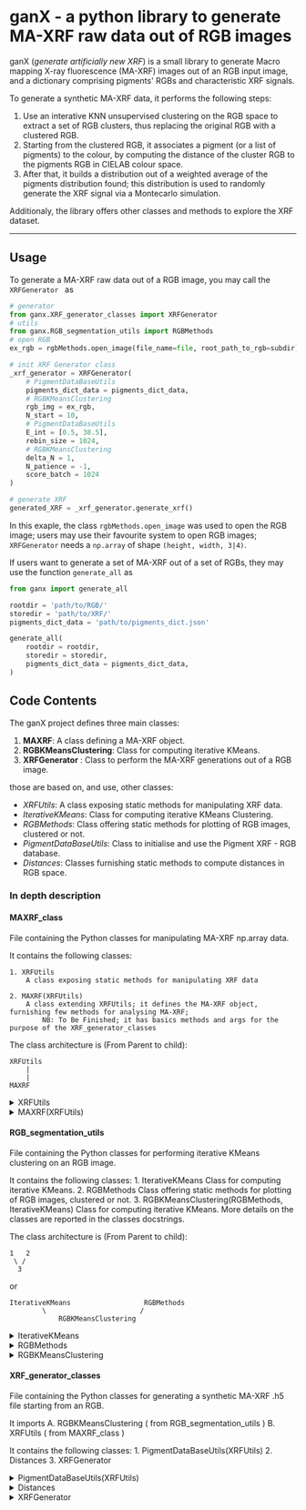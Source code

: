# ganX - a python library to generate MA-XRF raw data out of RGB images

ganX (*generate artificially new XRF*) is a small library to generate Macro mapping X-ray fluorescence (MA-XRF) images out of an RGB input image, and a dictionary comprising pigments' RGBs and characteristic XRF signals.

To generate a synthetic MA-XRF data, it performs the following steps: 

1. Use an interative KNN unsupervised clustering on the RGB space to extract a set of RGB clusters, thus replacing the original RGB with a clustered RGB.
2. Starting from the clustered RGB, it associates a pigment (or a list of pigments) to the colour, by computing the distance of the cluster RGB to the pigments RGB in CIELAB colour space.
3. After that, it builds a distribution out of a weighted average of the pigments distribution found; this distribution is used to randomly generate the XRF signal via a Montecarlo simulation.

Additionaly, the library offers other classes and methods to explore the XRF dataset.

--------------

## Usage

To generate a MA-XRF raw data out of a RGB image, you may call the ```XRFGenerator ``` as
```python
# generator
from ganx.XRF_generator_classes import XRFGenerator
# utils
from ganx.RGB_segmentation_utils import RGBMethods
# open RGB
ex_rgb = rgbMethods.open_image(file_name=file, root_path_to_rgb=subdir)

# init XRF Generator class
_xrf_generator = XRFGenerator(
    # PigmentDataBaseUtils
    pigments_dict_data = pigments_dict_data,
    # RGBKMeansClustering
    rgb_img = ex_rgb,
    N_start = 10, 
    # PigmentDataBaseUtils 
    E_int = [0.5, 38.5],
    rebin_size = 1024,
    # RGBKMeansClustering
    delta_N = 1,
    N_patience = -1,
    score_batch = 1024 
)

# generate XRF 
generated_XRF = _xrf_generator.generate_xrf() 
```
In this exaple, the class ```rgbMethods.open_image``` was used to open the RGB image; users may use their favourite system to open RGB images; ```XRFGenerator``` needs a ```np.array``` of shape ```(height, width, 3|4)```.

If users want to generate a set of MA-XRF out of a set of RGBs, they may use the function ```generate_all``` as
```python
from ganx import generate_all

rootdir = 'path/to/RGB/'
storedir = 'path/to/XRF/'
pigments_dict_data = 'path/to/pigments_dict.json'

generate_all(
    rootdir = rootdir,
    storedir = storedir,
    pigments_dict_data = pigments_dict_data,
)
```

## Code Contents

The ganX project defines three main classes:

1. **MAXRF**: A class defining a MA-XRF object. 
2. **RGBKMeansClustering**: Class for computing iterative KMeans.
3. **XRFGenerator** : Class to perform the MA-XRF generations out of a RGB image. 

those are based on, and use, other classes:

- *XRFUtils*: A class exposing static methods for manipulating XRF data.
- *IterativeKMeans*: Class for computing iterative KMeans Clustering.
- *RGBMethods*: Class offering static methods for plotting of RGB images, clustered or not.
- *PigmentDataBaseUtils*: Class to initialise and use the Pigment XRF - RGB database. 
- *Distances*: Classes furnishing static methods to compute distances in RGB space.

### In depth description

#### MAXRF_class 

File containing the Python classes for manipulating MA-XRF np.array data.

It contains the following classes:

    1. XRFUtils
        A class exposing static methods for manipulating XRF data

    2. MAXRF(XRFUtils)
        A class extending XRFUtils; it defines the MA-XRF object, furnishing few methods for analysing MA-XRF; 
            NB: To Be Finished; it has basics methods and args for the purpose of the XRF_generator_classes

The class architecture is (From Parent to child):
    
    XRFUtils 
        |
        |
    MAXRF
    
<details>
<summary>XRFUtils</summary>

A class exposing static methods for manipulating XRF data.

Static Methods

    rebin_ma_xrf(img: np.array, n_bins: int = 500)              :   Function to rebin a rank-3 MA-XRF np.array. 

    get_index_from_energy(en: float, _x: np.array)              :   Static method to get the index out of an energy arange.

    convolve_xrf(xrf: np.array, kernel : np.array = _default )  :   Static method to convolve spatially a MA-XRF np.array. (i.e., along axis = 0,1).
    
    open_file(path_to_file: str, key: str = 'img')              :   Method to open a .h5 or .npz file and initialise a MA-XRF np.array.

--------

    XRFUtils.rebin_ma_xrf(img: np.array, n_bins: int = 500) -> np.array
        Function to rebin a rank-3 MA-XRF np.array. 

        It employs at most the numpy slicing to speed-up the rebin process. 

        How it works: 
            1. Compute the divisor, 
                i.e. the integer division of the original number of bins vs the wanted number of bins;
            2. if divisor > 1, i.e. rebinning needed, proceds; 
                else; returns original.
            3. Do rebinning:
                i.  Init rebinned tensor as empty 
                        np.zeros( shape = [img.shape[0], img.shape[1], n_bins] )
                ii. iterate over range(divisor) = [0, 1, ..., divisor-1]:
                    a. at each step, get the view of the original MA-XRF keeping only the bins multiple of step, 
                        i.e. step, step + 1*divisor, step + 2*divisor, ...
                    b. sums it to the rebinned tensor. 
                iii.Return rebinned.
        Args:
            img     (np.array)      : XRF rank-3 tensor.
            n_bins  (int, optional) : Wanted number of energy bins in output. Defaults to 500.

        Raises:
            Exception   :   Raises an exception if XRF has no valid shape, i.e. is not a rank-3 tensor.

        Returns:
            np.array    :   Rebinned MA-XRF

    XRFUtils.get_index_from_energy(en: float, _x: np.array) -> int
        Static method to get the index out of an energy arange. 

        Args:
            en (float)      : Energy value (in keV) to extract the index.
            _x (np.array)   : Energy np.arange ndarray representing the energy region.
                                _x = np.arange(E_i, E_f, delta_E)
        Returns:
            int :   Index of en in _x
    

    
    XRFUtils.convolve_xrf(xrf: np.array, kernel : np.array = np.array([[1,2,1],[2,4,2],[1,2,1]])) -> np.array
        Static method to convolve spatially a MA-XRF np.array. (i.e., along axis = 0,1).

            Args:
                xrf     (np.array)          :   Input MA-XRF np.array
                kernel  (np.array, optional):  2D kernel to perform the 2D convolution. Defaults to np.array( [ [1,2,1], [2,4,2], [1,2,1] ] ).

            Returns:
                np.array    : Convolved MA-XRF np.array
    
    XRFUtils.open_file(path_to_file: str, key: str = 'img')
        Method to open a .h5 or .npz file and initialise a MA-XRF np.array.

        Args:
            path_to_file    (str)           : Path to MA-XRF HDF5 or npz file.
            key             (str, optional) : Dataset key. Defaults to 'img'.
                                                NB: the standard LABEC HDF5 file (or NPZ file) is a dataset with metadata and data. 
                                                    MA-XRF data are stored as rank-3 tensor into the 'img' name. 

        Raises:
            Exception   :   if os.path.isfile returns false, i.e. no file found.
            Exception   :   If the extension is neither .h5 nor .npz

        Returns:
            np.array : Loaded np.array

</details>

<details>
<summary>MAXRF(XRFUtils)</summary>
A class defining a MA-XRF object. 
It extends XRFUtils adding internal args (the MA-XRF) and methods to analyse the MA-XRF.

Attributes
    
    img     (np.array)      : XRF rank-3 tensor.
    
    n_bins  (int, optional) : Wanted number of energy bins in output. Defaults to 1024.

Additiona Args
    
    XRFLines (None | list)  : Dictionary of the XRF Lines. 
                                Note: it has to have the form of list(dict), 
                                where each list item has to be
                                {
                                    "element"   : (str)     # element line name - Siegbahn notation
                                    "value"     : (float)   # element line value (keV)
                                }
    
    _E_int  (None | list)   : List list(float) of energy interval. len(_E_int) = 2. 
                                Note: _E_int = [E_i, E_f]
    
    _delta_E(None | float)  : Bin size in energy.
    
    _E_range_x_axis (None | np.array)   : np.array describing the energy range;
                                            np.arange(_E_int[0], _E_int[1], _delta_E)

Methods


    init_XRFLines(self, path_to_json: str)                          :   Method to open the JSON file containing the XRFLines and set the self.XRFLines arg. 
    
    init_calibration_data(self, E_min: float, E_max: float)         :   Method to initialise the calibration data _E_int, _delta_E, _E_range_x_axis.
    
    get_X_line_image(self, el: str, delta_Energy_plot: float = 0.5) :   Method to compute the integrated image out of a selected XRF element line, e.g. Pb (La). 

Static methods:
    
    get_key_from_value(mydict: dict, value)                     :   Static method to extract a key from a value.
    
    get_element_name_from_value(XRFvalues: list, value: float)  :   Utils for extracting element name from element value in XRFLines lines(dict).
    
    utils for extracting element value from element name        :   utils for extracting element value from element name
  
-----------------
    
    
</details>

#### RGB_segmentation_utils

File containing the Python classes for performing iterative KMeans clustering on an RGB image.

It contains the following classes:
    1. IterativeKMeans
        Class for computing iterative KMeans.
    2. RGBMethods
        Class offering static methods for plotting of RGB images, clustered or not.
    3. RGBKMeansClustering(RGBMethods, IterativeKMeans)
        Class for computing iterative KMeans.
More details on the classes are reported in the classes docstrings. 

The class architecture is (From Parent to child):

    1   2
     \ /
      3
or

    IterativeKMeans                  RGBMethods
            \                       /
                RGBKMeansClustering

<details>
<summary>IterativeKMeans</summary>
Class for computing iterative KMeans Clustering.
    
The iteration is performed over the number of clusters. 
The performance for each iteration is computed using the Silhouette score. 

Attributes
----------

Init values:
    
    _N_start    (int)   :   Central value for the iteration. It is the central number of cluster
    
    _delta_N    (int)   :   (Optional; default = 3) Delta value; 
    
                            the iteration will be performed from _N_start - _delta_N to _N_start + _delta_N.
    
    _N_patience (int)   :   (Optional; default = -1) Patience in iteration steps before breaking iterations.
                            If after _N_patience epochs we see no improvement, we break the cycle.
    
    score_batch (int)   :   (Optional; default = 1024) Batch value used in MiniBatchKMeans to speed up the process. 
                            if value `<` 0 are inserted, it is set up to +inf; in this case, MiniBatchKMeans becomes
                            a standard KMeans

Additional attributes:
    
    Internal params:
    
    _N_min  (int)               :   Minimal n_cluster parameter used in iteration; the check on it is:
                                        self._N_start - self._delta_N if self._N_start - self._delta_N > 2 else 2
    
    _N_max  (int)               :   Maximal n_cluster parameter used in iteration.
    
    _X      (None | np.array)   :   Internal input array X used in fit `&` prediction.

    Results:
    
    _segmented      (None | np.array)           :   Result of the training process. 
    
    _idx_best       (None | int)                :   Iteration Index of best result.
    
    _best_KMeans    (None | MiniBatchKMeans)    :   Best performing MiniBatchKMeans
    
    __scores        (None | list)               :   List of epoch's score.


Methods 
----------

Extension of sklearn KMeans:
    
    fit(X: np.array) -> None                                        :  Compute KMeans fit 
    
    fit_predict(X: np.array) -> None | np.array                     :  Compute KMeans fit_predict and returns the prediction
    
    predict(X: np.array, use_best: bool = True) ->  None | np.array :  Compute KMeans predict

Custom methods:
    
    set_X(X: np.array) -> None : Set X
    
    compute_score(X: np.array) -> float : Compute the Silhouette score
    
    iter_step(n_clusters: int) -> None  : Method to perform of a single iteration's step
    
    cluster_train(X: np.array) -> None  : Iteration method
    
    cluster_train_predict(X: np.array) -> None | np.array   : Perform both Iteration and prediction

Visualization utils:
    
    show_training_stats(
        _figsize: tuple = (12, 8), 
        axis_fontsize: int = 15, 
        title_fontsize: int = 18
    ) -> None                           : Method to plot the training history
    
</details>

<details>
<summary>RGBMethods</summary>
Class offering static methods for plotting of RGB images, clustered or not.


Static Methods:
    
    open_image(file_name: str, root_path_to_rgb: str = './Synthetic_data/RGB/') : Open image with filename file_name located in root path root_path_to_rgb.
    
    show_image(_img: np.array, _figsize: tuple = (12, 8))                       : Method to plot RGB image
    
    return_label_image(segmented: np.array, cluster_idx: int)                   : Method to get greyscale cluster image with index cluster_idx from segmented
    
    show_label_image(segmented: np.array, cluster_idx: int)                     : Method to plot greyscale cluster image with index cluster_idx from segmented

    
    return_single_rgb_cluster(_img: np.array, segmented: np.array, cluster_idx: int)    :   Method to get a single cluster in RGB space; 
    
    show_single_rgb_cluster(_img: np.array, segmented: np.array, cluster_idx: int)      :   Method to plot a single cluster in RGB space; 
    
</details>

<details>
<summary>RGBKMeansClustering</summary>

Class for computing iterative KMeans.
    
The iteration is performed over the number of clusters. 
The performance for each iteration is computed using the Silhouette score. 

Attributes
----------

IterativeKMeans __init__() Attributes:
    
    _N_start    (int)   :   Central value for the iteration. It is the central number of cluster
    
    _delta_N    (int)   :   (Optional; default = 3) Delta value; 
    
                            the iteration will be performed from _N_start - _delta_N to _N_start + _delta_N.
    
    _N_patience (int)   :   (Optional; default = -1) Patience in iteration steps before breaking iterations.
    
                            If after _N_patience epochs we see no improvement, we break the cycle.
    
    score_batch (int)   :   (Optional; default = 1024) Batch value used in MiniBatchKMeans to speed up the process. 
                            if value `<` 0 are inserted, it is set up to +inf; in this case, MiniBatchKMeans becomes
                            a standard KMeans

New Attributes:
    
Init Params
    
    rgb_img (np.array)  : RGB image to be clustered.

    Internal params:
    
    _rgb_shape  (tuple) : Shape of the RGB image to be clustered.

Result params:
    
    segmented_iter  (None | np.array)   :   Result of the IterativeKMeans iteration;
    
reshaped_segmented_iter (None | np.array)   :   Its reshaped version.
    
    clustered_rgb   (None | np.array)   :   Clustered RGB;
    
    list_of_rgbs    (None | np.array)   :   List of single cluster in RGB space; 

Methods
----------

Class methods:
    
    cluster_rgb() -> np.array                       :   Main method. It performs the whole pipeline, returning the clustered RGB image.
    
    compute_clustered_rgb_from_segmented() -> None  :   Method to compute the clustered RGB out of the segmented tensor.

Viz Methods:
    
    show_average_rgb_clusters(_figsize: tuple = (12,8), _title_fontsize: int = 18)                                      :   Method to plot the computed average RGB cluster.
    
    confront_clustered_with_unclustered(plot_diff: bool = True, _figsize: tuple = (12,8), _title_fontsize: int = 18)    :   Method to confront original RGB with Clustered one.

Static methods:
    
    plot_grey_scale_confront(A: np.array, B: np.array, _figsize: tuple = (12,8),  _title_fontsize: int = 18)    :   Method to confront original RGB with Clustered one in greyscale.

</details>

#### XRF_generator_classes
File containing the Python classes for generating a synthetic MA-XRF .h5 file starting from an RGB.

It imports 
    A. RGBKMeansClustering ( from RGB_segmentation_utils )
    B. XRFUtils ( from MAXRF_class )

It contains the following classes:
    1. PigmentDataBaseUtils(XRFUtils)
    2. Distances
    3. XRFGenerator
    
<details>
<summary>PigmentDataBaseUtils(XRFUtils)</summary>
Class to initialise and use the Pigment XRF - RGB database. 
To be initialised, we need to pass to it the path to a JSON file containing the DataBase as a nested dict. 
The JSON dict must have the form
    
    {
        "pigment_name" : {
            "xrf" : path_to_xrf_h5_file,
            "RGB" : RGB color as list
        },
    }

e.g.
    
    {
        ...
        "LeadWithe" : {
            "xrf": "./infraart_db/XRFSpectrum/MetallicLead.h5",
            "RGB": [240, 235, 229]
        }
    }

It extends the XRFUtils.

Attributes
----------
    pigments_dict_data  (dict)  :   Nested Dictionary containing the RGB and XRF data of all pigments in the DB.

Additional Attributes    
    
    E_int       (list, optional)  :   Energy interval (in keV). Defaults to [0.5, 38.5]
    
    rebin_size  (int, optional)   :   Final size of the XRF histogram (in bins). Defaults to 1024.

Methods
----------
    
    set_pigments_dict_data(self, pigments_dict_data: dict)  :   Setter method for the pigments_dict_data attribute.

Static Methods
    
    open_pigment_dict_json(path_to_pigments_dict_json: str = './utils/pigments_dict.json') -> dict  :   Open the JSON file, parses it and creates the nested dict object.
    
    get_distr_from_infraart_h5(path_to_infraart_h5: str, E: list = [0.5, 38.5], rebin_size: int = 500)  : Static method to get a distribution from an h5 file.
</details>

<details>
<summary>Distances</summary>
Classes furnishing static methods to compute distances in RGB space.

Static Methods
--------------
    
    cosine_similarity(x, y) :   returns the cosine similarity
    
    rgb2lab( rgb )          :   returns the CIELAB image
    
    CIEdelta1994_similarity(rgb1, rgb2) :   returns the similarity using the CIEdelta1994 distance
    
    CIEdelta2000_similarity(rgb1, rgb2) :   returns the similarity using the CIEdelta2000 distance
</details>

<details>
<summary>XRFGenerator</summary>
Class to perform the MA-XRF generations out of a RGB image. 

It generates the MA-XRF np.array by extracting randomly a certain number of counts, pixel-by-pixel,
from an XRF signal probability distribution obtained, pixel-by-pixel, by similarity with pigments in a passed database.

The RGB image is firstly segmented to reduce the RGB thriples, thus the noise.

Attributes
----------
    
    _distances              (Distances)             :   Distences class instance. Is used to compute distances in color space between the RGB cluster and the RGB in the DataBase
    
    _pigmentDataBaseUtils   (PigmentDataBaseUtils)  :   PigmentDataBaseUtils class instance to handle the database
    
    _rgbKMeansClustering    (RGBKMeansClustering)   :   RGBKMeansClustering class instance to cluster the RGB image.
    

    _num_of_counts  (int)   :   Final XRF histogram number of pixel counts. Defaults to 400.
    
    _lambda         (int)   :    XRF Pixel Noise lambda - TBUsed

    _list_of_rgbs               (np.array | None)   :   Results of the Iterative KNN on RGB; list of RGB clusters
    
    _clustered_rgb              (np.array | None)   :   Results of the Iterative KNN on RGB; Clustered RGB
    
    _reshaped_segmented_iter    (np.array | None)   :   Results of the Iterative KNN on RGB; list of cluster mask.
    
    _generated_XRF  (np.array)  : generated MA-XRF np.array 

Methods
----------
    
    do_cluster()    :   Performs the whole RGB clustering process.
    
    generate_xrf() -> np.array  :   Method to generate the MA-XRF out of an RGB image.
    
    get_distribution_from_rgb(
        rgb: np.array, 
        pigments_dict: dict, 
        threshold: float = 0.2, 
        debug: bool = False, 
        use_cie_similarity: bool = True
    ) -> np.array   :   Method to get an XRF synthetic histogram out of an RGB color.

Static Methods
    
    get_xrf_distr_2D(num_of_counts: int, distr: np.array, size: tuple) -> np.array  :   Static method to randomly generate A fake MA-XRF rank-3 tensor out of a unitary distribution
    
    bincount2d(arr: np.array, bins=None) -> np.array    :   Static method to compute a 2D bincount.
</details>